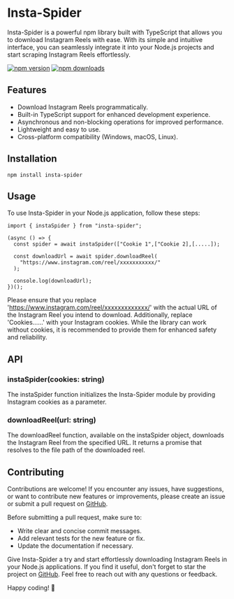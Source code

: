 # Insta-Spider

Insta-Spider is a powerful npm library built with TypeScript that allows you to download Instagram Reels with ease. With its simple and intuitive interface, you can seamlessly integrate it into your Node.js projects and start scraping Instagram Reels effortlessly.

[![npm version](https://img.shields.io/npm/v/insta-spider.svg?style=flat-square)](https://www.npmjs.com/package/insta-spider)
[![npm downloads](https://img.shields.io/npm/dm/insta-spider.svg?style=flat-square)](https://www.npmjs.com/package/insta-spider)

## Features
- Download Instagram Reels programmatically.
- Built-in TypeScript support for enhanced development experience.
- Asynchronous and non-blocking operations for improved performance.
- Lightweight and easy to use.
- Cross-platform compatibility (Windows, macOS, Linux).

## Installation
```
npm install insta-spider
```

## Usage
To use Insta-Spider in your Node.js application, follow these steps:
```
import { instaSpider } from "insta-spider";

(async () => {
  const spider = await instaSpider(["Cookie 1",["Cookie 2],[.....]);

  const downloadUrl = await spider.downloadReel(
    "https://www.instagram.com/reel/xxxxxxxxxxx/"
  );

  console.log(downloadUrl);
})();

```

Please ensure that you replace 'https://www.instagram.com/reel/xxxxxxxxxxxxx/' with the actual URL of the Instagram Reel you intend to download.
Additionally, replace 'Cookies......' with your Instagram cookies. While the library can work without cookies, it is recommended to provide them for enhanced safety and reliability.

## API
### instaSpider(cookies: string)
The instaSpider function initializes the Insta-Spider module by providing Instagram cookies as a parameter.

### downloadReel(url: string)
The downloadReel function, available on the instaSpider object, downloads the Instagram Reel from the specified URL. It returns a promise that resolves to the file path of the downloaded reel.

## Contributing
Contributions are welcome! If you encounter any issues, have suggestions, or want to contribute new features or improvements, please create an issue or submit a pull request on [GitHub](https://github.com/shobhitexe/insta-spider).

Before submitting a pull request, make sure to:

- Write clear and concise commit messages.
- Add relevant tests for the new feature or fix.
- Update the documentation if necessary.

Give Insta-Spider a try and start effortlessly downloading Instagram Reels in your Node.js applications. If you find it useful, don't forget to star the project on [GitHub](https://github.com/shobhitexe/insta-spider). Feel free to reach out with any questions or feedback.

Happy coding! 🚀
